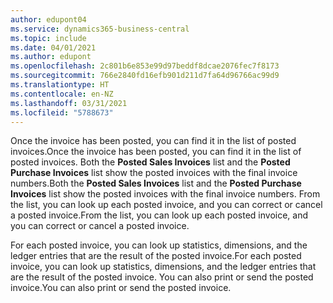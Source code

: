 ```yaml
---
author: edupont04
ms.service: dynamics365-business-central
ms.topic: include
ms.date: 04/01/2021
ms.author: edupont
ms.openlocfilehash: 2c801b6e853e99d97beddf8dcae2076fec7f8173
ms.sourcegitcommit: 766e2840fd16efb901d211d7fa64d96766ac99d9
ms.translationtype: HT
ms.contentlocale: en-NZ
ms.lasthandoff: 03/31/2021
ms.locfileid: "5788673"
---
```

<span data-ttu-id="ded7c-101">Once the invoice has been posted, you can find it in the list of posted invoices.</span><span class="sxs-lookup"><span data-stu-id="ded7c-101">Once the invoice has been posted, you can find it in the list of posted invoices.</span></span> <span data-ttu-id="ded7c-102">Both the **Posted Sales Invoices** list and the **Posted Purchase Invoices** list show the posted invoices with the final invoice numbers.</span><span class="sxs-lookup"><span data-stu-id="ded7c-102">Both the **Posted Sales Invoices** list and the **Posted Purchase Invoices** list show the posted invoices with the final invoice numbers.</span></span> <span data-ttu-id="ded7c-103">From the list, you can look up each posted invoice, and you can correct or cancel a posted invoice.</span><span class="sxs-lookup"><span data-stu-id="ded7c-103">From the list, you can look up each posted invoice, and you can correct or cancel a posted invoice.</span></span>  

<span data-ttu-id="ded7c-104">For each posted invoice, you can look up statistics, dimensions, and the ledger entries that are the result of the posted invoice.</span><span class="sxs-lookup"><span data-stu-id="ded7c-104">For each posted invoice, you can look up statistics, dimensions, and the ledger entries that are the result of the posted invoice.</span></span> <span data-ttu-id="ded7c-105">You can also print or send the posted invoice.</span><span class="sxs-lookup"><span data-stu-id="ded7c-105">You can also print or send the posted invoice.</span></span>  
